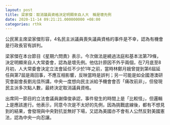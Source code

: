 ```yaml
---
layout: post
title: 梁家傑︰取消議員資格決定明顯來自人大　稱是壞先例
date: 2020-11-14 09:21:21.000000000 +08:00
categories: rthk
---
```


公民黨主席梁家傑形容，4名民主派議員喪失議員資格的事件是不幸，認為有機會是行政長官有誤判。

梁家傑在本台節目《星期六問責》表示，今次做法是繞過法庭和基本法第79條，決定明顯來自人大常委會，認為是壞先例。他估計原因不外乎兩個，在7月底至8月初，人大常委會決定立法會延任不少於1年之前，當時林鄭月娥曾提到第6屆延任與第7屆是兩回事，不應互相影響，反映當時是誤判；另一可能是如全國港澳研究會副會長劉兆佳所講，中央一度想向民主派給予機會會否「痛改前非」，但發現民主派多次點人數，最終決定取消議員資格。

出席同一節目的立法會議員謝偉俊承認，事件發生的時間上是「比較怪」，但邏輯上是應該進行。他表示，同意今次是不太好的先例，因為挑戰底線後，都有不想見到的結果，會發現與中央對抗並無好下場，又認為美國亦不會有人公然反對美國憲法，認為中央一向忍讓。
